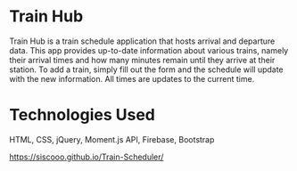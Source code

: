 # Train Hub

Train Hub is a train schedule application that hosts arrival and departure data. This app provides up-to-date information about various trains, namely their arrival times and how many minutes remain until they arrive at their station. 
To add a train, simply fill out the form and the schedule will update with the new information. All times are updates to the current time.

# Technologies Used

HTML, CSS, jQuery, Moment.js API, Firebase, Bootstrap

https://siscooo.github.io/Train-Scheduler/

